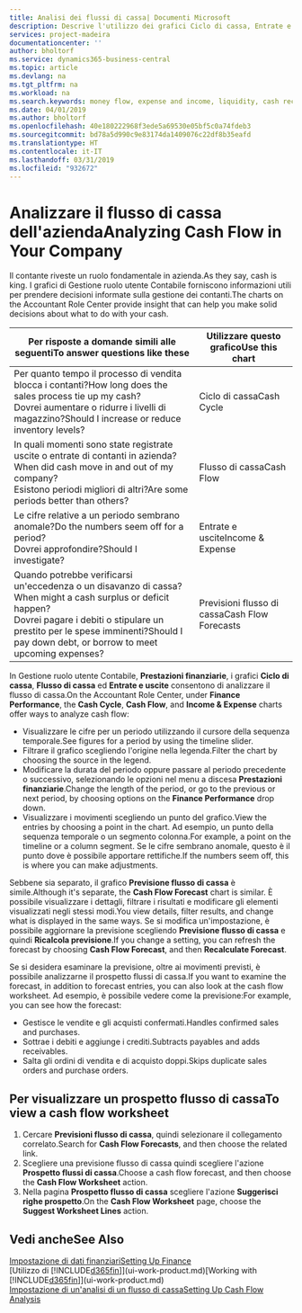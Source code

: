 ```yaml
---
title: Analisi dei flussi di cassa| Documenti Microsoft
description: Descrive l'utilizzo dei grafici Ciclo di cassa, Entrate e uscite, Flusso di cassa e Previsione flusso di cassa per analizzare i flussi di denaro passati e futuri in entrata e in uscita dalla società.
services: project-madeira
documentationcenter: ''
author: bholtorf
ms.service: dynamics365-business-central
ms.topic: article
ms.devlang: na
ms.tgt_pltfrm: na
ms.workload: na
ms.search.keywords: money flow, expense and income, liquidity, cash receipts minus cash payments, Cartera
ms.date: 04/01/2019
ms.author: bholtorf
ms.openlocfilehash: 40e180222968f3ede5a69530e05bf5c0a74fdeb3
ms.sourcegitcommit: bd78a5d990c9e83174da1409076c22df8b35eafd
ms.translationtype: HT
ms.contentlocale: it-IT
ms.lasthandoff: 03/31/2019
ms.locfileid: "932672"
---
```

# <a name="analyzing-cash-flow-in-your-company"></a><span data-ttu-id="ae81a-103">Analizzare il flusso di cassa dell'azienda</span><span class="sxs-lookup"><span data-stu-id="ae81a-103">Analyzing Cash Flow in Your Company</span></span>
<span data-ttu-id="ae81a-104">Il contante riveste un ruolo fondamentale in azienda.</span><span class="sxs-lookup"><span data-stu-id="ae81a-104">As they say, cash is king.</span></span> <span data-ttu-id="ae81a-105">I grafici di Gestione ruolo utente Contabile forniscono informazioni utili per prendere decisioni informate sulla gestione dei contanti.</span><span class="sxs-lookup"><span data-stu-id="ae81a-105">The charts on the Accountant Role Center provide insight that can help you make solid decisions about what to do with your cash.</span></span>  

| <span data-ttu-id="ae81a-106">Per risposte a domande simili alle seguenti</span><span class="sxs-lookup"><span data-stu-id="ae81a-106">To answer questions like these</span></span> | <span data-ttu-id="ae81a-107">Utilizzare questo grafico</span><span class="sxs-lookup"><span data-stu-id="ae81a-107">Use this chart</span></span> |
| --- | --- |
| <span data-ttu-id="ae81a-108">Per quanto tempo il processo di vendita blocca i contanti?</span><span class="sxs-lookup"><span data-stu-id="ae81a-108">How long does the sales process tie up my cash?</span></span></br> <span data-ttu-id="ae81a-109">Dovrei aumentare o ridurre i livelli di magazzino?</span><span class="sxs-lookup"><span data-stu-id="ae81a-109">Should I increase or reduce inventory levels?</span></span> |<span data-ttu-id="ae81a-110">Ciclo di cassa</span><span class="sxs-lookup"><span data-stu-id="ae81a-110">Cash Cycle</span></span> |
| <span data-ttu-id="ae81a-111">In quali momenti sono state registrate uscite o entrate di contanti in azienda?</span><span class="sxs-lookup"><span data-stu-id="ae81a-111">When did cash move in and out of my company?</span></span></br> <span data-ttu-id="ae81a-112">Esistono periodi migliori di altri?</span><span class="sxs-lookup"><span data-stu-id="ae81a-112">Are some periods better than others?</span></span> |<span data-ttu-id="ae81a-113">Flusso di cassa</span><span class="sxs-lookup"><span data-stu-id="ae81a-113">Cash Flow</span></span> |
| <span data-ttu-id="ae81a-114">Le cifre relative a un periodo sembrano anomale?</span><span class="sxs-lookup"><span data-stu-id="ae81a-114">Do the numbers seem off for a period?</span></span></br> <span data-ttu-id="ae81a-115">Dovrei approfondire?</span><span class="sxs-lookup"><span data-stu-id="ae81a-115">Should I investigate?</span></span> |<span data-ttu-id="ae81a-116">Entrate e uscite</span><span class="sxs-lookup"><span data-stu-id="ae81a-116">Income & Expense</span></span> |
| <span data-ttu-id="ae81a-117">Quando potrebbe verificarsi un'eccedenza o un disavanzo di cassa?</span><span class="sxs-lookup"><span data-stu-id="ae81a-117">When might a cash surplus or deficit happen?</span></span></br> <span data-ttu-id="ae81a-118">Dovrei pagare i debiti o stipulare un prestito per le spese imminenti?</span><span class="sxs-lookup"><span data-stu-id="ae81a-118">Should I pay down debt, or borrow to meet upcoming expenses?</span></span> |<span data-ttu-id="ae81a-119">Previsioni flusso di cassa</span><span class="sxs-lookup"><span data-stu-id="ae81a-119">Cash Flow Forecasts</span></span> |

<span data-ttu-id="ae81a-120">In Gestione ruolo utente Contabile, **Prestazioni finanziarie**, i grafici **Ciclo di cassa**, **Flusso di cassa** ed **Entrate e uscite** consentono di analizzare il flusso di cassa.</span><span class="sxs-lookup"><span data-stu-id="ae81a-120">On the Accountant Role Center, under **Finance Performance**, the **Cash Cycle**, **Cash Flow**, and **Income & Expense** charts offer ways to analyze cash flow:</span></span>  

* <span data-ttu-id="ae81a-121">Visualizzare le cifre per un periodo utilizzando il cursore della sequenza temporale.</span><span class="sxs-lookup"><span data-stu-id="ae81a-121">See figures for a period by using the timeline slider.</span></span>  
* <span data-ttu-id="ae81a-122">Filtrare il grafico scegliendo l'origine nella legenda.</span><span class="sxs-lookup"><span data-stu-id="ae81a-122">Filter the chart by choosing the source in the legend.</span></span>  
* <span data-ttu-id="ae81a-123">Modificare la durata del periodo oppure passare al periodo precedente o successivo, selezionando le opzioni nel menu a discesa **Prestazioni finanziarie**.</span><span class="sxs-lookup"><span data-stu-id="ae81a-123">Change the length of the period, or go to the previous or next period, by choosing options on the **Finance Performance** drop down.</span></span>  
* <span data-ttu-id="ae81a-124">Visualizzare i movimenti scegliendo un punto del grafico.</span><span class="sxs-lookup"><span data-stu-id="ae81a-124">View the entries by choosing a point in the chart.</span></span> <span data-ttu-id="ae81a-125">Ad esempio, un punto della sequenza temporale o un segmento colonna.</span><span class="sxs-lookup"><span data-stu-id="ae81a-125">For example, a point on the timeline or a column segment.</span></span> <span data-ttu-id="ae81a-126">Se le cifre sembrano anomale, questo è il punto dove è possibile apportare rettifiche.</span><span class="sxs-lookup"><span data-stu-id="ae81a-126">If the numbers seem off, this is where you can make adjustments.</span></span>  

<span data-ttu-id="ae81a-127">Sebbene sia separato, il grafico **Previsione flusso di cassa** è simile.</span><span class="sxs-lookup"><span data-stu-id="ae81a-127">Although it's separate, the **Cash Flow Forecast** chart is similar.</span></span> <span data-ttu-id="ae81a-128">È possibile visualizzare i dettagli, filtrare i risultati e modificare gli elementi visualizzati negli stessi modi.</span><span class="sxs-lookup"><span data-stu-id="ae81a-128">You view details, filter results, and change what is displayed in the same ways.</span></span> <span data-ttu-id="ae81a-129">Se si modifica un'impostazione, è possibile aggiornare la previsione scegliendo **Previsione flusso di cassa** e quindi **Ricalcola previsione**.</span><span class="sxs-lookup"><span data-stu-id="ae81a-129">If you change a setting, you can refresh the forecast by choosing **Cash Flow Forecast**, and then **Recalculate Forecast**.</span></span>

<span data-ttu-id="ae81a-130">Se si desidera esaminare la previsione, oltre ai movimenti previsti, è possibile analizzarne il prospetto flussi di cassa.</span><span class="sxs-lookup"><span data-stu-id="ae81a-130">If you want to examine the forecast, in addition to forecast entries, you can also look at the cash flow worksheet.</span></span> <span data-ttu-id="ae81a-131">Ad esempio, è possibile vedere come la previsione:</span><span class="sxs-lookup"><span data-stu-id="ae81a-131">For example, you can see how the forecast:</span></span>

* <span data-ttu-id="ae81a-132">Gestisce le vendite e gli acquisti confermati.</span><span class="sxs-lookup"><span data-stu-id="ae81a-132">Handles confirmed sales and purchases.</span></span>  
* <span data-ttu-id="ae81a-133">Sottrae i debiti e aggiunge i crediti.</span><span class="sxs-lookup"><span data-stu-id="ae81a-133">Subtracts payables and adds receivables.</span></span>  
* <span data-ttu-id="ae81a-134">Salta gli ordini di vendita e di acquisto doppi.</span><span class="sxs-lookup"><span data-stu-id="ae81a-134">Skips duplicate sales orders and purchase orders.</span></span>  

## <a name="to-view-a-cash-flow-worksheet"></a><span data-ttu-id="ae81a-135">Per visualizzare un prospetto flusso di cassa</span><span class="sxs-lookup"><span data-stu-id="ae81a-135">To view a cash flow worksheet</span></span>
1. <span data-ttu-id="ae81a-136">Cercare **Previsioni flusso di cassa**, quindi selezionare il collegamento correlato.</span><span class="sxs-lookup"><span data-stu-id="ae81a-136">Search for **Cash Flow Forecasts**, and then choose the related link.</span></span>  
2. <span data-ttu-id="ae81a-137">Scegliere una previsione flusso di cassa quindi scegliere l'azione **Prospetto flussi di cassa**.</span><span class="sxs-lookup"><span data-stu-id="ae81a-137">Choose a cash flow forecast, and then choose the **Cash Flow Worksheet** action.</span></span>  
3. <span data-ttu-id="ae81a-138">Nella pagina **Prospetto flusso di cassa** scegliere l'azione **Suggerisci righe prospetto**.</span><span class="sxs-lookup"><span data-stu-id="ae81a-138">On the **Cash Flow Worksheet** page, choose the **Suggest Worksheet Lines** action.</span></span>  

## <a name="see-also"></a><span data-ttu-id="ae81a-139">Vedi anche</span><span class="sxs-lookup"><span data-stu-id="ae81a-139">See Also</span></span>
[<span data-ttu-id="ae81a-140">Impostazione di dati finanziari</span><span class="sxs-lookup"><span data-stu-id="ae81a-140">Setting Up Finance</span></span>](finance-setup-finance.md)  
<span data-ttu-id="ae81a-141">[Utilizzo di [!INCLUDE[d365fin](includes/d365fin_md.md)]](ui-work-product.md)</span><span class="sxs-lookup"><span data-stu-id="ae81a-141">[Working with [!INCLUDE[d365fin](includes/d365fin_md.md)]](ui-work-product.md)</span></span>  
[<span data-ttu-id="ae81a-142">Impostazione di un'analisi di un flusso di cassa</span><span class="sxs-lookup"><span data-stu-id="ae81a-142">Setting Up Cash Flow Analysis</span></span>](finance-setup-cash-flow-analyses.md)  
